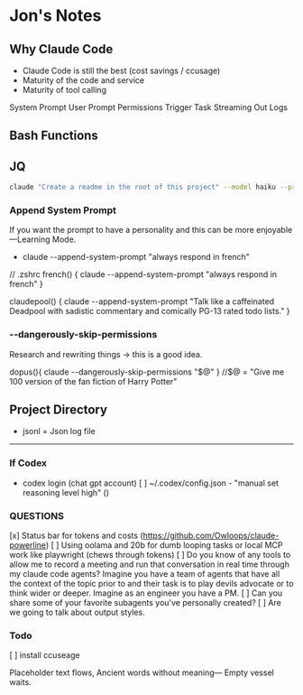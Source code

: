 # Jon's Notes


## Why Claude Code
- Claude Code is still the best (cost savings /  ccusage)
- Maturity of the code and service
- Maturity of tool calling

System Prompt 
User Prompt
Permissions
Trigger Task
Streaming Out Logs

## Bash Functions

## JQ
```bash
claude "Create a readme in the root of this project" --model haiku --print --output-format stream-json --verbose | jq
```


### Append System Prompt
If you want the prompt to have a personality and this can be more enjoyable—Learning Mode.

- claude --append-system-prompt "always respond in french"



// .zshrc
french() {
  claude --append-system-prompt "always respond in french"
}

claudepool() {
    claude --append-system-prompt "Talk like a caffeinated Deadpool with sadistic commentary and comically PG-13 rated todo lists."
}

### --dangerously-skip-permissions
Research and rewriting things -> this is a good idea.

dopus(){
    claude --dangerously-skip-permissions "$@"
}
//$@ = "Give me 100 version of the fan fiction of Harry Potter"



## Project Directory

- jsonl = Json log file


-----

### If Codex 
- codex login (chat gpt account)
[ ] ~/.codex/config.json - "manual set reasoning level high" ()



### QUESTIONS
[x] Status bar for tokens and costs  (https://github.com/Owloops/claude-powerline)
[ ] Using oolama and 20b for dumb looping tasks or local MCP work like playwright (chews through tokens)
[ ] Do you know of any tools to allow me to record a meeting and run that conversation in real time through my claude code agents? Imagine you have a team of agents that have all the context of the topic prior to and their task is to play devils advocate or to think wider or deeper.  Imagine as an engineer you have a PM.
[ ] Can you share some of your favorite subagents you've personally created?
[ ] Are we going to talk about output styles.


### Todo
[ ] install ccuseage

Placeholder text flows,
Ancient words without meaning—
Empty vessel waits.